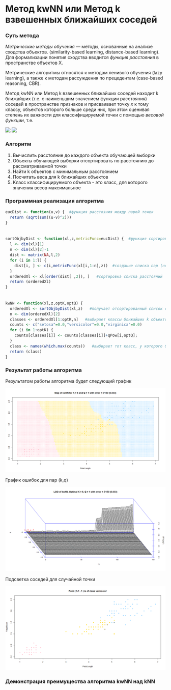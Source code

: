 # Метод kwNN или Метод k взвешенных ближайших соседей

### Суть метода

*Метрические методы обучения* — методы, основанные на анализе сходства объектов. (similarity-based learning, distance-based learning). Для формализации понятия сходства вводится *функция расстояния* в пространстве объектов X.

Метрические алгоритмы относятся к методам ленивого обучения (lazy learning), а также к методам рассуждения по прецедентам (case-based reasoning, CBR).

Метод kwNN или Метод k взвешенных ближайших соседей находит k ближайших (т.е. с наименьшим значением функции расстояния) соседей в пространстве признаков и присваивает точку *x* к тому классу, объектов которого больше среди них, при этом оценивая степень их важности для классифицируемой точки с помощью *весовой функции*, т.е. 

<img src="https://render.githubusercontent.com/render/math?math=\omega (i, u) = [i \le k]w(i)">

<img src="https://render.githubusercontent.com/render/math?math=%5Calpha%20(u%3B%7BX%7D%5E%7Bl%7D%2Ck)%3D%5Carg%5Cmax_%7By%5Cin%20Y%7D%5Csum_%7Bi%3D1%7D%5E%7Bk%7D%5B%7By%7D_%7Bu%7D%5E%7B(i)%7D%20%3Dy%5Dw(i)">


### Алгоритм

1. Вычислить расстояние до каждого объекта обучающей выборки
2. Объекты обучающей выборки отсортировать по расстоянию до рассматриваемой точки
3. Найти k объектов с минимальным расстоянием
4. Посчитать веса для k ближайших объектов
5. Класс классифицируемого объекта - это класс, для которого значения весов максимальное

### Программная реализация алгоритма

```R
eucDist <- function(u,v) {  #функция расстояния между парой точек
  return (sqrt(sum((u-v)^2)))
}


sortObjbyDist <- function(xl,z,metricFunc=eucDist) {  #функция сортировки массива по расстоянию до z
  l <- dim(xl)[1]
  n <- dim(xl)[2]-1
  dist <- matrix(NA,l,2)
  for (i in 1:l) {
    dist[i, ] <- c(i,metricFunc(xl[i,1:n],z))  #создание списка пар (номер объекта, расстояние до z)
  }
  orderedXl <- xl[order(dist[ ,2]), ]   #сортировка списка расстояний
  return (orderedXl)
}


kwNN <- function(xl,z,optK,optQ) {
  orderedXl <- sortObjbyDist(xl,z)   #получает отсортированный список объектов
  n <- dim(orderedXl)[2]
  classes <- orderedXl[1:optK,n]   #выбирает классы ближайших k объектов
  counts <- c("setosa"=0.0,"versicolor"=0.0,"virginica"=0.0)
  for (i in 1:optK) {
    counts[classes[i]] <- counts[classes[i]]+qPow[i,optQ];
  }
  class <- names(which.max(counts))   #выбирает тот класс, у которого больше всего представителей
  return (class)
}
```

### Результат работы алгоритма

Результатом работы алгоритма будет следующий график

![kwNN](kwNN.png)

График ошибок для пар (k,q)

![kwNNLOO](kwNNLOO.png)

Подсветка соседей для случайной точки

![kwNNLightup](kwNNLightup.png)

### Демонстрация преимущества алгоритма kwNN над kNN
